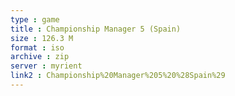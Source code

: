```yaml
---
type : game
title : Championship Manager 5 (Spain)
size : 126.3 M
format : iso
archive : zip
server : myrient
link2 : Championship%20Manager%205%20%28Spain%29
---
```

